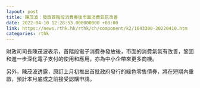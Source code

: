 ```yaml
---
layout: post
title: 陳茂波︰發放首階段消費券後市面消費氣氛改善
date: 2022-04-10 12:28:53.000000000 +08:00
link: https://news.rthk.hk/rthk/ch/component/k2/1643300-20220410.htm
categories: rthk
---
```


財政司司長陳茂波表示，首階段電子消費券發放後，市面的消費氣氛有改善，鞏固和進一步深化電子支付的使用和應用，亦為中小企帶來更多商機。

另外，陳茂波透露，原訂上月初推出首批政府發行的綠色零售債券，將在短期內重啟，預計本月底或之前接受認購申請。

